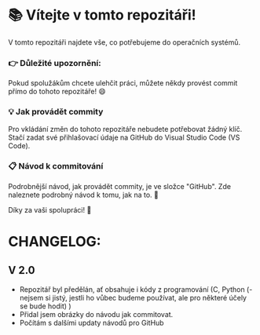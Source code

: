 # 📚 Vítejte v tomto repozitáři!

V tomto repozitáři najdete vše, co potřebujeme do operačních systémů.

### 👉 **Důležité upozornění:**

Pokud spolužákům chcete ulehčit práci, můžete někdy provést commit přímo do tohoto repozitáře! 😄

### 💡 Jak provádět commity

Pro vkládání změn do tohoto repozitáře nebudete potřebovat žádný klíč. Stačí zadat své přihlašovací údaje na GitHub do Visual Studio Code (VS Code).

### 📋 Návod k commitování

Podrobnější návod, jak provádět commity, je ve složce "GitHub". Zde naleznete podrobný návod k tomu, jak na to. 🚀

Díky za vaši spolupráci! 🙌



# CHANGELOG:

## V 2.0

- Repozitář byl předělán, ať obsahuje i kódy z programování (C, Python (- nejsem si jistý, jestli ho vůbec budeme používat, ale pro některé účely se bude hodit) ) 
- Přidal jsem obrázky do návodu jak commitovat. 
- Počítám s dalšími updaty návodů pro GitHub
